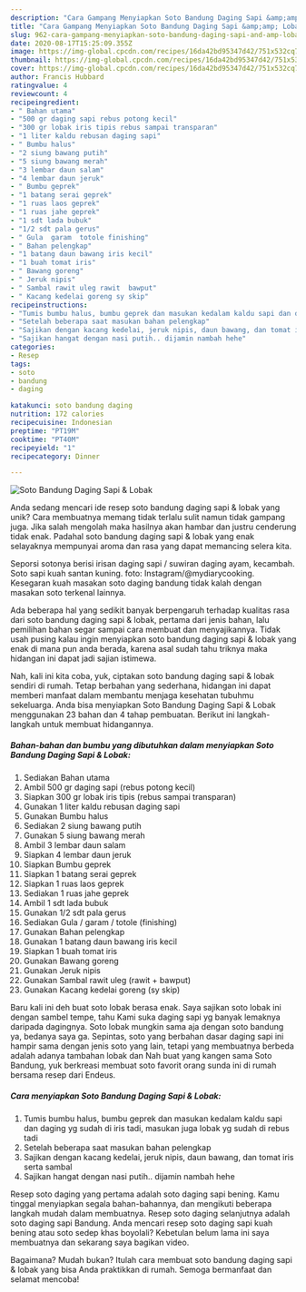```yaml
---
description: "Cara Gampang Menyiapkan Soto Bandung Daging Sapi &amp;amp; Lobak Anti Gagal"
title: "Cara Gampang Menyiapkan Soto Bandung Daging Sapi &amp;amp; Lobak Anti Gagal"
slug: 962-cara-gampang-menyiapkan-soto-bandung-daging-sapi-and-amp-lobak-anti-gagal
date: 2020-08-17T15:25:09.355Z
image: https://img-global.cpcdn.com/recipes/16da42bd95347d42/751x532cq70/soto-bandung-daging-sapi-lobak-foto-resep-utama.jpg
thumbnail: https://img-global.cpcdn.com/recipes/16da42bd95347d42/751x532cq70/soto-bandung-daging-sapi-lobak-foto-resep-utama.jpg
cover: https://img-global.cpcdn.com/recipes/16da42bd95347d42/751x532cq70/soto-bandung-daging-sapi-lobak-foto-resep-utama.jpg
author: Francis Hubbard
ratingvalue: 4
reviewcount: 4
recipeingredient:
- " Bahan utama"
- "500 gr daging sapi rebus potong kecil"
- "300 gr lobak iris tipis rebus sampai transparan"
- "1 liter kaldu rebusan daging sapi"
- " Bumbu halus"
- "2 siung bawang putih"
- "5 siung bawang merah"
- "3 lembar daun salam"
- "4 lembar daun jeruk"
- " Bumbu geprek"
- "1 batang serai geprek"
- "1 ruas laos geprek"
- "1 ruas jahe geprek"
- "1 sdt lada bubuk"
- "1/2 sdt pala gerus"
- " Gula  garam  totole finishing"
- " Bahan pelengkap"
- "1 batang daun bawang iris kecil"
- "1 buah tomat iris"
- " Bawang goreng"
- " Jeruk nipis"
- " Sambal rawit uleg rawit  bawput"
- " Kacang kedelai goreng sy skip"
recipeinstructions:
- "Tumis bumbu halus, bumbu geprek dan masukan kedalam kaldu sapi dan daging yg sudah di iris tadi, masukan juga lobak yg sudah di rebus tadi"
- "Setelah beberapa saat masukan bahan pelengkap"
- "Sajikan dengan kacang kedelai, jeruk nipis, daun bawang, dan tomat iris serta sambal"
- "Sajikan hangat dengan nasi putih.. dijamin nambah hehe"
categories:
- Resep
tags:
- soto
- bandung
- daging

katakunci: soto bandung daging 
nutrition: 172 calories
recipecuisine: Indonesian
preptime: "PT19M"
cooktime: "PT40M"
recipeyield: "1"
recipecategory: Dinner

---
```



![Soto Bandung Daging Sapi &amp; Lobak](https://img-global.cpcdn.com/recipes/16da42bd95347d42/751x532cq70/soto-bandung-daging-sapi-lobak-foto-resep-utama.jpg)

Anda sedang mencari ide resep soto bandung daging sapi &amp; lobak yang unik? Cara membuatnya memang tidak terlalu sulit namun tidak gampang juga. Jika salah mengolah maka hasilnya akan hambar dan justru cenderung tidak enak. Padahal soto bandung daging sapi &amp; lobak yang enak selayaknya mempunyai aroma dan rasa yang dapat memancing selera kita.

Seporsi sotonya berisi irisan daging sapi / suwiran daging ayam, kecambah. Soto sapi kuah santan kuning. foto: Instagram/@mydiarycooking. Kesegaran kuah masakan soto daging bandung tidak kalah dengan masakan soto terkenal lainnya.

Ada beberapa hal yang sedikit banyak berpengaruh terhadap kualitas rasa dari soto bandung daging sapi &amp; lobak, pertama dari jenis bahan, lalu pemilihan bahan segar sampai cara membuat dan menyajikannya. Tidak usah pusing kalau ingin menyiapkan soto bandung daging sapi &amp; lobak yang enak di mana pun anda berada, karena asal sudah tahu triknya maka hidangan ini dapat jadi sajian istimewa.


Nah, kali ini kita coba, yuk, ciptakan soto bandung daging sapi &amp; lobak sendiri di rumah. Tetap berbahan yang sederhana, hidangan ini dapat memberi manfaat dalam membantu menjaga kesehatan tubuhmu sekeluarga. Anda bisa menyiapkan Soto Bandung Daging Sapi &amp; Lobak menggunakan 23 bahan dan 4 tahap pembuatan. Berikut ini langkah-langkah untuk membuat hidangannya.

<!--inarticleads1-->

##### Bahan-bahan dan bumbu yang dibutuhkan dalam menyiapkan Soto Bandung Daging Sapi &amp; Lobak:

1. Sediakan  Bahan utama
1. Ambil 500 gr daging sapi (rebus potong kecil)
1. Siapkan 300 gr lobak iris tipis (rebus sampai transparan)
1. Gunakan 1 liter kaldu rebusan daging sapi
1. Gunakan  Bumbu halus
1. Sediakan 2 siung bawang putih
1. Gunakan 5 siung bawang merah
1. Ambil 3 lembar daun salam
1. Siapkan 4 lembar daun jeruk
1. Siapkan  Bumbu geprek
1. Siapkan 1 batang serai geprek
1. Siapkan 1 ruas laos geprek
1. Sediakan 1 ruas jahe geprek
1. Ambil 1 sdt lada bubuk
1. Gunakan 1/2 sdt pala gerus
1. Sediakan  Gula / garam / totole (finishing)
1. Gunakan  Bahan pelengkap
1. Gunakan 1 batang daun bawang iris kecil
1. Siapkan 1 buah tomat iris
1. Gunakan  Bawang goreng
1. Gunakan  Jeruk nipis
1. Gunakan  Sambal rawit uleg (rawit + bawput)
1. Gunakan  Kacang kedelai goreng (sy skip)


Baru kali ini deh buat soto lobak berasa enak. Saya sajikan soto lobak ini dengan sambel tempe, tahu Kami suka daging sapi yg banyak lemaknya daripada dagingnya. Soto lobak mungkin sama aja dengan soto bandung ya, bedanya saya ga. Sepintas, soto yang berbahan dasar daging sapi ini hampir sama dengan jenis soto yang lain, tetapi yang membuatnya berbeda adalah adanya tambahan lobak dan Nah buat yang kangen sama Soto Bandung, yuk berkreasi membuat soto favorit orang sunda ini di rumah bersama resep dari Endeus. 

<!--inarticleads2-->

##### Cara menyiapkan Soto Bandung Daging Sapi &amp; Lobak:

1. Tumis bumbu halus, bumbu geprek dan masukan kedalam kaldu sapi dan daging yg sudah di iris tadi, masukan juga lobak yg sudah di rebus tadi
1. Setelah beberapa saat masukan bahan pelengkap
1. Sajikan dengan kacang kedelai, jeruk nipis, daun bawang, dan tomat iris serta sambal
1. Sajikan hangat dengan nasi putih.. dijamin nambah hehe


Resep soto daging yang pertama adalah soto daging sapi bening. Kamu tinggal menyiapkan segala bahan-bahannya, dan mengikuti beberapa langkah mudah dalam membuatnya. Resep soto daging selanjutnya adalah soto daging sapi Bandung. Anda mencari resep soto daging sapi kuah bening atau soto sedep khas boyolali? Kebetulan belum lama ini saya membuatnya dan sekarang saya bagikan video. 

Bagaimana? Mudah bukan? Itulah cara membuat soto bandung daging sapi &amp; lobak yang bisa Anda praktikkan di rumah. Semoga bermanfaat dan selamat mencoba!
